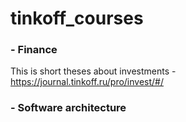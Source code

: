 # tinkoff_courses
### - Finance  
This is short theses about investments - https://journal.tinkoff.ru/pro/invest/#/
### - Software architecture 
